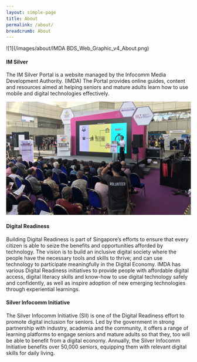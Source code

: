 ```yaml
---
layout: simple-page
title: About
permalink: /about/
breadcrumb: About
---
```


![1](/images/about/IMDA BDS_Web_Graphic_v4_About.png)


#### IM Silver

The IM Silver Portal is a website managed by the Infocomm Media Development Authority. (IMDA) The Portal provides online guides, content and resources aimed at helping seniors and mature adults learn how to use mobile and digital technologies effectively.


![about](/images/about/about.jpg)

#### Digital Readiness

Building Digital Readiness is part of Singapore’s efforts to ensure that every citizen is able to seize the benefits and opportunities afforded by technology. The vision is to build an inclusive digital society where the people have the necessary tools and skills to thrive; and can use technology to participate meaningfully in the Digital Economy. IMDA has various Digital Readiness initiatives to provide people with affordable digital access, digital literacy skills and know-how to use digital technology safely and confidently, as well as inspire adoption of new emerging technologies through experiential learnings.

#### Silver Infocomm Initiative

The Silver Infocomm Initiative (SII) is one of the Digital Readiness effort to promote digital inclusion for seniors. Led by the government in strong partnership with industry, academia and the community, it offers a range of learning platforms to engage seniors and mature adults so that they, too will be able to benefit from a digital economy. Annually, the Silver Infocomm Initiative benefits over 50,000 seniors, equipping them with relevant digital skills for daily living.  
